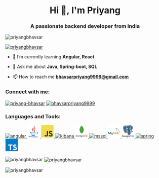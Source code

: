 <h1 align="center">Hi 👋, I'm Priyang</h1>
<h3 align="center">A passionate backend developer from India</h3>

<p align="left"> <img src="https://komarev.com/ghpvc/?username=priyangbhavsar&label=Profile%20views&color=0e75b6&style=flat" alt="priyangbhavsar" /> </p>

<p align="left"> <a href="https://github.com/ryo-ma/github-profile-trophy"><img src="https://github-profile-trophy.vercel.app/?username=priyangbhavsar" alt="priyangbhavsar" /></a> </p>

- 🌱 I’m currently learning **Angular, React**

- 💬 Ask me about **Java, Spring-boot, SQL**

- 📫 How to reach me **bhavsarpriyang9999@gmail.com**

<h3 align="left">Connect with me:</h3>
<p align="left">
<a href="https://linkedin.com/in/priyang-bhavsar" target="blank"><img align="center" src="https://raw.githubusercontent.com/rahuldkjain/github-profile-readme-generator/master/src/images/icons/Social/linked-in-alt.svg" alt="priyang-bhavsar" height="30" width="40" /></a>
<a href="https://www.leetcode.com/bhavsarpriyang9999" target="blank"><img align="center" src="https://raw.githubusercontent.com/rahuldkjain/github-profile-readme-generator/master/src/images/icons/Social/leet-code.svg" alt="bhavsarpriyang9999" height="30" width="40" /></a>
</p>

<h3 align="left">Languages and Tools:</h3>
<p align="left"> <a href="https://angular.io" target="_blank" rel="noreferrer"> <img src="https://angular.io/assets/images/logos/angular/angular.svg" alt="angular" width="40" height="40"/> </a> <a href="https://www.java.com" target="_blank" rel="noreferrer"> <img src="https://raw.githubusercontent.com/devicons/devicon/master/icons/java/java-original.svg" alt="java" width="40" height="40"/> </a> <a href="https://developer.mozilla.org/en-US/docs/Web/JavaScript" target="_blank" rel="noreferrer"> <img src="https://raw.githubusercontent.com/devicons/devicon/master/icons/javascript/javascript-original.svg" alt="javascript" width="40" height="40"/> </a> <a href="https://www.elastic.co/kibana" target="_blank" rel="noreferrer"> <img src="https://www.vectorlogo.zone/logos/elasticco_kibana/elasticco_kibana-icon.svg" alt="kibana" width="40" height="40"/> </a> <a href="https://www.mongodb.com/" target="_blank" rel="noreferrer"> <img src="https://raw.githubusercontent.com/devicons/devicon/master/icons/mongodb/mongodb-original-wordmark.svg" alt="mongodb" width="40" height="40"/> </a> <a href="https://www.microsoft.com/en-us/sql-server" target="_blank" rel="noreferrer"> <img src="https://www.svgrepo.com/show/303229/microsoft-sql-server-logo.svg" alt="mssql" width="40" height="40"/> </a> <a href="https://www.mysql.com/" target="_blank" rel="noreferrer"> <img src="https://raw.githubusercontent.com/devicons/devicon/master/icons/mysql/mysql-original-wordmark.svg" alt="mysql" width="40" height="40"/> </a> <a href="https://www.postgresql.org" target="_blank" rel="noreferrer"> <img src="https://raw.githubusercontent.com/devicons/devicon/master/icons/postgresql/postgresql-original-wordmark.svg" alt="postgresql" width="40" height="40"/> </a> <a href="https://spring.io/" target="_blank" rel="noreferrer"> <img src="https://www.vectorlogo.zone/logos/springio/springio-icon.svg" alt="spring" width="40" height="40"/> </a> <a href="https://www.typescriptlang.org/" target="_blank" rel="noreferrer"> <img src="https://raw.githubusercontent.com/devicons/devicon/master/icons/typescript/typescript-original.svg" alt="typescript" width="40" height="40"/> </a> </p>

<p><img align="left" src="https://github-readme-stats.vercel.app/api/top-langs?username=priyangbhavsar&show_icons=true&locale=en&layout=compact" alt="priyangbhavsar" /></p>

<p>&nbsp;<img align="center" src="https://github-readme-stats.vercel.app/api?username=priyangbhavsar&show_icons=true&locale=en" alt="priyangbhavsar" /></p>

<p><img align="center" src="https://github-readme-streak-stats.herokuapp.com/?user=priyangbhavsar&" alt="priyangbhavsar" /></p>
